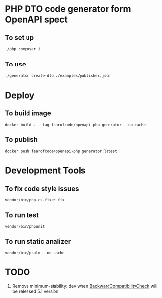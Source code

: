 # PHP DTO code generator form OpenAPI spect

## To set up 
```bash
./php composer i
```
## To use 
```shell
./generator create-dto ./examples/publisher.json  
```
# Deploy
## To build image
```shell
docker build . --tag fearofcode/openapi-php-generator --no-cache
```
## To publish
```shell
docker push fearofcode/openapi-php-generator:latest
```
# Development Tools
## To fix code style issues 
`vendor/bin/php-cs-fixer fix`
## To run test
`vendor/bin/phpunit`
## To run static analizer
`vendor/bin/psalm --no-cache`
# TODO
1. Remove minimum-stability: dev when [BackwardCompatibilityCheck](https://github.com/Roave/BackwardCompatibilityCheck) will be released 5.1 version
